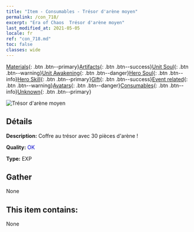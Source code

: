 ```yaml
---
title: "Item - Consumables - Trésor d'arène moyen"
permalink: /con_718/
excerpt: "Era of Chaos  Trésor d'arène moyen"
last_modified_at: 2021-05-05
locale: fr
ref: "con_718.md"
toc: false
classes: wide
---
```

 [Materials](/ItemsFR/){: .btn .btn--primary}[Artifacts](/ItemsFR/Artifacts/){: .btn .btn--success}[Unit Soul](/ItemsFR/UnitSoul/){: .btn .btn--warning}[Unit Awakening](/ItemsFR/UnitAwakening/){: .btn .btn--danger}[Hero Soul](/ItemsFR/HeroSoul/){: .btn .btn--info}[Hero Skill](/ItemsFR/HeroSkill/){: .btn .btn--primary}[Gift](/ItemsFR/Gift/){: .btn .btn--success}[Event related](/ItemsFR/Events/){: .btn .btn--warning}[Avatars](/ItemsFR/Avatars/){: .btn .btn--danger}[Consumables](/ItemsFR/Consumables/){: .btn .btn--info}[Unknown](/ItemsFR/Unknown/){: .btn .btn--primary}

 ![Trésor d'arène moyen](/images/t/i_503.png)

## Détails
 **Description:** Coffre au trésor avec 30 pièces d'arène !

 **Quality:** <span style="color: #0000CD">OK</span>

 **Type:** EXP

## Gather

  None

## This item contains:

  None

